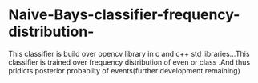 # Naive-Bays-classifier-frequency-distribution-
This classifier is build over opencv library in c and c++ std libraries...This classifier is trained over frequency distribution of even or class .And thus pridicts posterior probablity of events(further development remaining)
